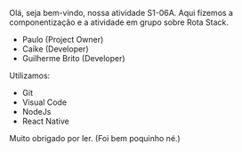 Olá, seja bem-vindo, nossa atividade S1-06A. Aqui fizemos a componentização e a atividade em grupo sobre Rota Stack.

- Paulo (Project Owner)
- Caike (Developer)
- Guilherme Brito (Developer)

Utilizamos:
- Git
- Visual Code
- NodeJs
- React Native


Muito obrigado por ler. (Foi bem poquinho  né.)
